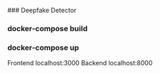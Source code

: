 ### Deepfake Detector

### docker-compose build
### docker-compose up

Frontend
localhost:3000
Backend
localhost:8000
